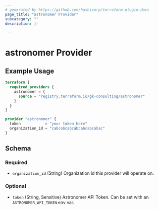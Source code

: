 ```yaml
---
# generated by https://github.com/hashicorp/terraform-plugin-docs
page_title: "astronomer Provider"
subcategory: ""
description: |-
  
---
```


# astronomer Provider



## Example Usage

```terraform
terraform {
  required_providers {
    astronomer = {
      source = "registry.terraform.io/gk-consulting/astronomer"
    }
  }
}

provider "astronomer" {
  token           = "your token here"
  organization_id = "cabcabcabcabcabcabcabac"
}
```

<!-- schema generated by tfplugindocs -->
## Schema

### Required

- `organization_id` (String) Organization id this provider will operate on.

### Optional

- `token` (String, Sensitive) Astronomer API Token. Can be set with an `ASTRONOMER_API_TOKEN` env var.
